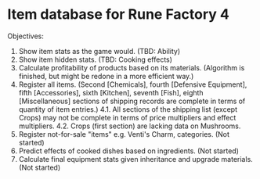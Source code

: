 # Item database for Rune Factory 4

Objectives:  
1. Show item stats as the game would. (TBD: Ability)  
2. Show item hidden stats. (TBD: Cooking effects)  
3. Calculate profitability of products based on its materials. (Algorithm is finished, but might be redone in a more efficient way.)
4. Register all items. (Second [Chemicals], fourth [Defensive Equipment], fifth [Accessories], sixth [Kitchen], seventh [Fish], eighth [Miscellaneous] sections of shipping records are complete in terms of quantity of item entries.) 
4.1. All sections of the shipping list (except Crops) may not be complete in terms of price multipliers and effect multipliers.
4.2. Crops (first section) are lacking data on Mushrooms.
5. Register not-for-sale "items" e.g. Venti's Charm, categories. (Not started)
6. Predict effects of cooked dishes based on ingredients. (Not started)
7. Calculate final equipment stats given inheritance and upgrade materials. (Not started)  
